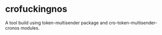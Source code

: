 # crofuckingnos
A tool build using token-multisender package and cro-token-multisender-cronos modules.
